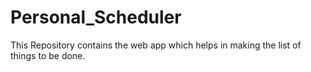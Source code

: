 # Personal_Scheduler
This Repository contains the web app which helps in making the list of things to be done.
